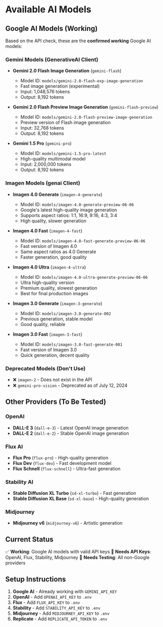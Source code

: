 # Available AI Models

## Google AI Models (Working)

Based on the API check, these are the **confirmed working** Google AI models:

### Gemini Models (GenerativeAI Client)
- **Gemini 2.0 Flash Image Generation** (`gemini-flash`)
  - Model ID: `models/gemini-2.0-flash-exp-image-generation`
  - Fast image generation (experimental)
  - Input: 1,048,576 tokens
  - Output: 8,192 tokens

- **Gemini 2.0 Flash Preview Image Generation** (`gemini-flash-preview`)
  - Model ID: `models/gemini-2.0-flash-preview-image-generation`
  - Preview version of Flash image generation
  - Input: 32,768 tokens
  - Output: 8,192 tokens

- **Gemini 1.5 Pro** (`gemini-pro`)
  - Model ID: `models/gemini-1.5-pro-latest`
  - High-quality multimodal model
  - Input: 2,000,000 tokens
  - Output: 8,192 tokens

### Imagen Models (genai Client)
- **Imagen 4.0 Generate** (`imagen-4-generate`)
  - Model ID: `models/imagen-4.0-generate-preview-06-06`
  - Google's latest high-quality image generation
  - Supports aspect ratios: 1:1, 16:9, 9:16, 4:3, 3:4
  - High quality, slower generation

- **Imagen 4.0 Fast** (`imagen-4-fast`)
  - Model ID: `models/imagen-4.0-fast-generate-preview-06-06`
  - Fast version of Imagen 4.0
  - Same aspect ratios as 4.0 Generate
  - Faster generation, good quality

- **Imagen 4.0 Ultra** (`imagen-4-ultra`)
  - Model ID: `models/imagen-4.0-ultra-generate-preview-06-06`
  - Ultra high-quality version
  - Premium quality, slowest generation
  - Best for final production images

- **Imagen 3.0 Generate** (`imagen-3-generate`)
  - Model ID: `models/imagen-3.0-generate-002`
  - Previous generation, stable model
  - Good quality, reliable

- **Imagen 3.0 Fast** (`imagen-3-fast`)
  - Model ID: `models/imagen-3.0-fast-generate-001`
  - Fast version of Imagen 3.0
  - Quick generation, decent quality

### Deprecated Models (Don't Use)
- ❌ `imagen-2` - Does not exist in the API
- ❌ `gemini-pro-vision` - Deprecated as of July 12, 2024

## Other Providers (To Be Tested)

### OpenAI
- **DALL-E 3** (`dall-e-3`) - Latest OpenAI image generation
- **DALL-E 2** (`dall-e-2`) - Stable OpenAI image generation

### Flux AI
- **Flux Pro** (`flux-pro`) - High-quality generation
- **Flux Dev** (`flux-dev`) - Fast development model
- **Flux Schnell** (`flux-schnell`) - Ultra-fast generation

### Stability AI
- **Stable Diffusion XL Turbo** (`sd-xl-turbo`) - Fast generation
- **Stable Diffusion XL Base** (`sd-xl-base`) - High-quality generation

### Midjourney
- **Midjourney v6** (`midjourney-v6`) - Artistic generation

## Current Status

✅ **Working**: Google AI models with valid API keys
🔄 **Needs API Keys**: OpenAI, Flux, Stability, Midjourney
🔧 **Needs Testing**: All non-Google providers

## Setup Instructions

1. **Google AI** - Already working with `GEMINI_API_KEY`
2. **OpenAI** - Add `OPENAI_API_KEY` to `.env`
3. **Flux** - Add `FLUX_API_KEY` to `.env`
4. **Stability** - Add `STABILITY_API_KEY` to `.env`
5. **Midjourney** - Add `MIDJOURNEY_API_KEY` to `.env`
6. **Replicate** - Add `REPLICATE_API_TOKEN` to `.env`